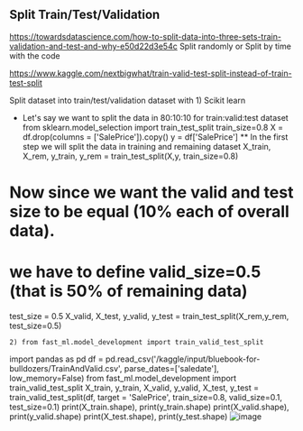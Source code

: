 ## Split Train/Test/Validation
https://towardsdatascience.com/how-to-split-data-into-three-sets-train-validation-and-test-and-why-e50d22d3e54c
Split randomly or Split by time with the code



https://www.kaggle.com/nextbigwhat/train-valid-test-split-instead-of-train-test-split

Split dataset into train/test/validation dataset with 
	1) Scikit learn

* Let's say we want to split the data in 80:10:10 for train:valid:test dataset
from sklearn.model_selection import train_test_split
train_size=0.8
X = df.drop(columns = ['SalePrice']).copy()
y = df['SalePrice']
** In the first step we will split the data in training and remaining dataset
X_train, X_rem, y_train, y_rem = train_test_split(X,y, train_size=0.8)
# Now since we want the valid and test size to be equal (10% each of overall data). 
# we have to define valid_size=0.5 (that is 50% of remaining data)
test_size = 0.5
X_valid, X_test, y_valid, y_test = train_test_split(X_rem,y_rem, test_size=0.5)



	2) from fast_ml.model_development import train_valid_test_split
	



import pandas as pd	
	df = pd.read_csv('/kaggle/input/bluebook-for-bulldozers/TrainAndValid.csv', parse_dates=['saledate'], low_memory=False)
	from fast_ml.model_development import train_valid_test_split
	X_train, y_train, X_valid, y_valid, X_test, y_test = train_valid_test_split(df, target = 'SalePrice', 
	train_size=0.8, valid_size=0.1, test_size=0.1)
	print(X_train.shape), print(y_train.shape)
	print(X_valid.shape), print(y_valid.shape)
	print(X_test.shape), print(y_test.shape)
![image](https://user-images.githubusercontent.com/58452489/126985020-c96e1d82-9026-43da-bb27-052084e7c636.png)
